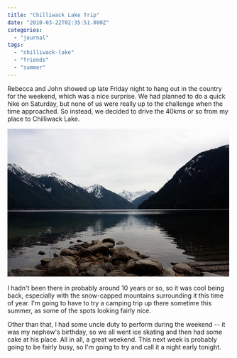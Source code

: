 ```yaml
---
title: "Chilliwack Lake Trip"
date: "2010-03-22T02:35:51.000Z"
categories: 
  - "journal"
tags: 
  - "chilliwack-lake"
  - "friends"
  - "summer"
---
```


Rebecca and John showed up late Friday night to hang out in the country for the weekend, which was a nice surprise. We had planned to do a quick hike on Saturday, but none of us were really up to the challenge when the time approached. So instead, we decided to drive the 40kms or so from my place to Chilliwack Lake.

![Chilliwack Lake](images/4449191382_dd4c3da1ce.jpg)

I hadn't been there in probably around 10 years or so, so it was cool being back, especially with the snow-capped mountains surrounding it this time of year. I'm going to have to try a camping trip up there sometime this summer, as some of the spots looking fairly nice.

Other than that, I had some uncle duty to perform during the weekend -- it was my nephew's birthday, so we all went ice skating and then had some cake at his place. All in all, a great weekend. This next week is probably going to be fairly busy, so I'm going to try and call it a night early tonight.

